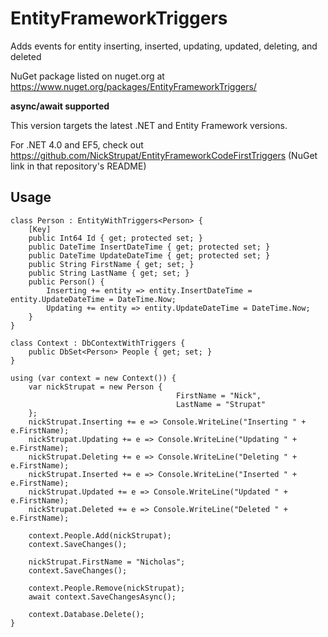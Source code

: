 EntityFrameworkTriggers
=======================

Adds events for entity inserting, inserted, updating, updated, deleting, and deleted

NuGet package listed on nuget.org at https://www.nuget.org/packages/EntityFrameworkTriggers/

<strong>async/await supported</strong>

This version targets the latest .NET and Entity Framework versions.

For .NET 4.0 and EF5, check out https://github.com/NickStrupat/EntityFrameworkCodeFirstTriggers (NuGet link in that repository's README)

## Usage

    class Person : EntityWithTriggers<Person> {
        [Key]
        public Int64 Id { get; protected set; }
        public DateTime InsertDateTime { get; protected set; }
        public DateTime UpdateDateTime { get; protected set; }
        public String FirstName { get; set; }
        public String LastName { get; set; }
        public Person() {
            Inserting += entity => entity.InsertDateTime = entity.UpdateDateTime = DateTime.Now;
            Updating += entity => entity.UpdateDateTime = DateTime.Now;
        }
    }
    
    class Context : DbContextWithTriggers {
        public DbSet<Person> People { get; set; }
    }
    
    using (var context = new Context()) {
        var nickStrupat = new Person {
                                         FirstName = "Nick",
                                         LastName = "Strupat"
        };
        nickStrupat.Inserting += e => Console.WriteLine("Inserting " + e.FirstName);
        nickStrupat.Updating += e => Console.WriteLine("Updating " + e.FirstName);
        nickStrupat.Deleting += e => Console.WriteLine("Deleting " + e.FirstName);
        nickStrupat.Inserted += e => Console.WriteLine("Inserted " + e.FirstName);
        nickStrupat.Updated += e => Console.WriteLine("Updated " + e.FirstName);
        nickStrupat.Deleted += e => Console.WriteLine("Deleted " + e.FirstName);
        
        context.People.Add(nickStrupat);
        context.SaveChanges();
        
        nickStrupat.FirstName = "Nicholas";
        context.SaveChanges();
        
        context.People.Remove(nickStrupat);
        await context.SaveChangesAsync();
        
        context.Database.Delete();
    }
